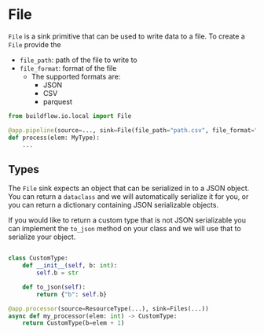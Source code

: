 # File

`File` is a sink primitive that can be used to write data to a file. To create a `File` provide the 
- `file_path`: path of the file to write to
- `file_format`: format of the file 
    - The supported formats are:
        - JSON
        - CSV
        - parquest

```python
from buildflow.io.local import File

@app.pipeline(source=..., sink=File(file_path="path.csv", file_format="csv"))
def process(elem: MyType):
    ...
```

## Types

The `File` sink expects an object that can be serialized in to a JSON object. You can return a `dataclass` and we will automatically serialize it for you, or you can return a dictionary containing JSON serializable objects.

If you would like to return a custom type that is not JSON serializable you can implement the `to_json` method on your class and we will use that to serialize your object.

```python

class CustomType:
    def __init__(self, b: int):
        self.b = str

    def to_json(self):
        return {"b": self.b}

@app.processor(source=ResourceType(...), sink=Files(...))
async def my_processor(elem: int) -> CustomType:
    return CustomType(b=elem + 1)
```